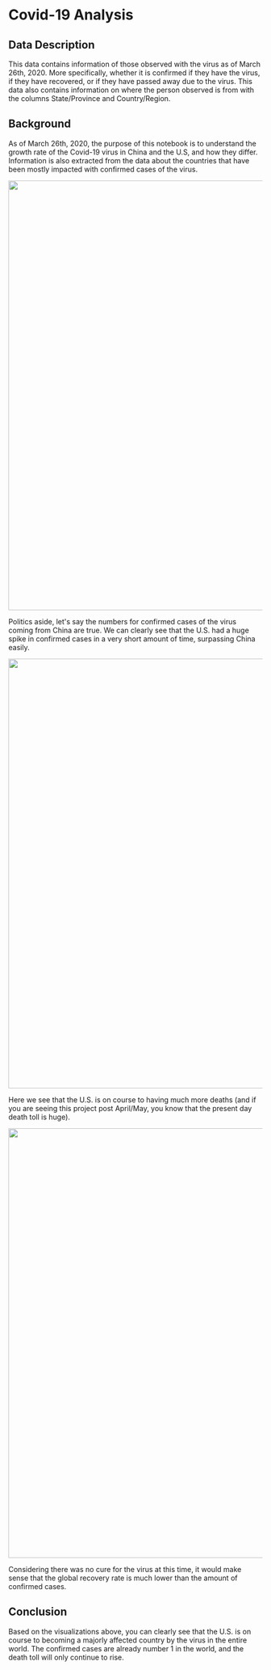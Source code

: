 # Covid-19 Analysis

## Data Description
This data contains information of those observed with the virus as of March 26th, 2020. More specifically, whether it is confirmed if they have the virus, if they have recovered, or if they have passed away due to the virus. This data also contains information on where the person observed is from with the columns State/Province and Country/Region.

## Background
As of March 26th, 2020, the purpose of this notebook is to understand the growth rate of the Covid-19 virus in China and the U.S, and how they differ. Information is also extracted from the data about the countries that have been mostly impacted with confirmed cases of the virus.


<img src="https://github.com/andrew-alarcon17/Covid_19_Analysis_as_of_3-26-2020/blob/master/Covid-19_Visualizations/Confirmed.png" width="850">

Politics aside, let's say the numbers for confirmed cases of the virus coming from China are true. We can clearly see that the U.S. had a huge spike in confirmed cases in a very short amount of time, surpassing China easily.


<img src="https://github.com/andrew-alarcon17/Covid_19_Analysis_as_of_3-26-2020/blob/master/Covid-19_Visualizations/Deaths.png" width="850">

Here we see that the U.S. is on course to having much more deaths (and if  you are seeing this project post April/May, you know that the present day death toll is huge).


<img src="https://github.com/andrew-alarcon17/Covid_19_Analysis_as_of_3-26-2020/blob/master/Covid-19_Visualizations/Global_Rates.png" width="850">

Considering there was no cure for the virus at this time, it would make sense that the global recovery rate is much lower than the amount of confirmed cases.

## Conclusion
Based on the visualizations above, you can clearly see that the U.S. is on course to becoming a majorly affected country by the virus in the entire world. The confirmed cases are already number 1 in the world, and the death toll will only continue to rise.

